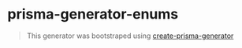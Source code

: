 # prisma-generator-enums

> This generator was bootstraped using [create-prisma-generator](https://github.com/YassinEldeeb/create-prisma-generator)
